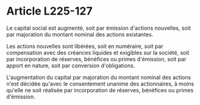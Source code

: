 # Article L225-127

Le capital social est augmenté, soit par émission d'actions nouvelles, soit par majoration du montant nominal des actions existantes.

Les actions nouvelles sont libérées, soit en numéraire, soit par compensation avec des créances liquides et exigibles sur la société, soit par incorporation de réserves, bénéfices ou primes d'émission, soit par apport en nature, soit par conversion d'obligations.

L'augmentation du capital par majoration du montant nominal des actions n'est décidée qu'avec le consentement unanime des actionnaires, à moins qu'elle ne soit réalisée par incorporation de réserves, bénéfices ou primes d'émission.
